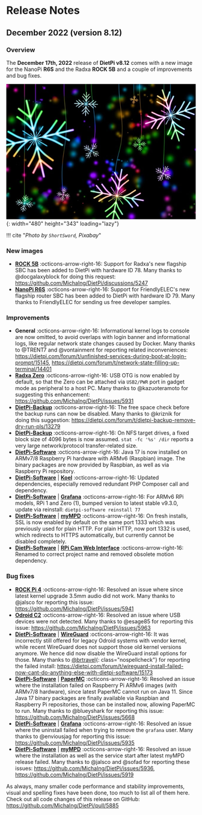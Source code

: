 # Release Notes

## December 2022 (version 8.12)

### Overview

The **December 17th, 2022** release of **DietPi v8.12** comes with a new image for the NanoPi **R6S** and the Radxa **ROCK 5B** and a couple of improvements and bug fixes.

![Christmas stars](../assets/images/dietpi-release-v8_12.jpg){: width="480" height="343" loading="lazy"}

!!! cite "*Photo by `ShortSword`, Pixabay*"

### New images

- [**ROCK 5B**](../../hardware/#radxa) :octicons-arrow-right-16: Support for Radxa's new flagship SBC has been added to DietPi with hardware ID 78. Many thanks to @docgalaxyblock for doing this request: <https://github.com/MichaIng/DietPi/discussions/5247>
- [**NanoPi R6S**](../../hardware/#nanopi-series-friendlyelec) :octicons-arrow-right-16: Support for FriendlyELEC's new flagship router SBC has been added to DietPi with hardware ID 79. Many thanks to FriendlyELEC for sending us free developer samples.

### Improvements

- **General** :octicons-arrow-right-16: Informational kernel logs to console are now omitted, to avoid overlaps with login banner and informational logs, like regular network state changes caused by Docker. Many thanks to @TRENT7 and @vontainment for reporting related inconveniences: <https://dietpi.com/forum/t/unfinished-services-during-boot-at-login-prompt/15145>, <https://dietpi.com/forum/t/network-state-filling-up-terminal/14401>
- [**Radxa Zero**](../../hardware/#radxa) :octicons-arrow-right-16: USB OTG is now enabled by default, so that the Zero can be attached via `USB2/PWR` port in gadget mode as peripheral to a host PC. Many thanks to @kazuoteramoto for suggesting this enhancement: <https://github.com/MichaIng/DietPi/issues/5931>
- [**DietPi-Backup**](../../dietpi_tools/#dietpi-backup-backuprestore) :octicons-arrow-right-16: The free space check before the backup runs can now be disabled. Many thanks to @kriznik for doing this suggestion: <https://dietpi.com/forum/t/dietpi-backup-remove-dry-run-pls/13279>
- [**DietPi-Backup**](../../dietpi_tools/#dietpi-backup-backuprestore) :octicons-arrow-right-16: On NFS target drives, a fixed block size of 4096 bytes is now assumed. `stat -fc '%s' /dir` reports a very large network/protocol transfer-related size.
- [**DietPi-Software**](../../software) :octicons-arrow-right-16: Java 17 is now installed on ARMv7/8 Raspberry Pi hardware with ARMv6 (Raspbian) image. The binary packages are now provided by Raspbian, as well as via Raspberry Pi repository.
- [**DietPi-Software**](../../dietpi_tools/#dietpi-software) | [**Koel**](../../software/media/#koel) :octicons-arrow-right-16: Updated dependencies, especially removed redundant PHP Composer call and dependency.
- [**DietPi-Software**](../../dietpi_tools/#dietpi-software) | [**Grafana**](../../software/hardware_projects/#grafana) :octicons-arrow-right-16: For ARMv6 RPi models, RPi 1 and Zero (1), bumped version to latest stable v9.3.0, update via reinstall: `dietpi-software reinstall 77`
- [**DietPi-Software**](../../dietpi_tools/#dietpi-software) | [**myMPD**](../../software/media/#mympd) :octicons-arrow-right-16: On fresh installs, SSL is now enabled by default on the same port 1333 which was previously used for plain HTTP. For plain HTTP, now port 1332 is used, which redirects to HTTPS automatically, but currently cannot be disabled completely.
- [**DietPi-Software**](../../dietpi_tools/#dietpi-software) | [**RPi Cam Web Interface**](../../software/camera/#rpi-cam-web-interface) :octicons-arrow-right-16: Renamed to correct project name and removed obsolete motion dependency.

### Bug fixes

- [**ROCK Pi 4**](../../hardware/#radxa) :octicons-arrow-right-16: Resolved an issue where since latest kernel upgrade 3.5mm audio did not work. Many thanks to @jalsco for reporting this issue: <https://github.com/MichaIng/DietPi/issues/5941>
- [**Odroid C2**](../../hardware/#odroid) :octicons-arrow-right-16: Resolved an issue where USB devices were not detected. Many thanks to @esage85 for reporting this issue: <https://github.com/MichaIng/DietPi/issues/5963>
- [**DietPi-Software**](../../dietpi_tools/#dietpi-software) | [**WireGuard**](../../software/vpn/#wireguard) :octicons-arrow-right-16: It was incorrectly still offered for legacy Odroid systems with vendor kernel, while recent WireGuard does not support those old kernel versions anymore. We hence did now disable the WireGuard install options for those. Many thanks to [@brtravel](https://dietpi.com/forum/u/brtravel){: class="nospellcheck"} for reporting the failed install: <https://dietpi.com/forum/t/wireguard-install-failed-now-cant-do-anything-else-with-dietpi-software/15173>
- [**DietPi-Software**](../../dietpi_tools/#dietpi-software) | [**PaperMC**](../../software/gaming/#papermc) :octicons-arrow-right-16: Resolved an issue where the installation failed on Raspberry Pi ARMv6 images (with ARMv7/8 hardware), since latest PaperMC cannot run on Java 11. Since Java 17 binary packages are finally available via Raspbian and Raspberry Pi repositories, those can be installed now, allowing PaperMC to run. Many thanks to @blueyshark for reporting this issue: <https://github.com/MichaIng/DietPi/issues/5668>
- [**DietPi-Software**](../../dietpi_tools/#dietpi-software) | [**Grafana**](../../software/hardware_projects/#grafana) :octicons-arrow-right-16: Resolved an issue where the uninstall failed when trying to remove the `grafana` user. Many thanks to @enviousjag for reporting this issue: <https://github.com/MichaIng/DietPi/issues/5935>
- [**DietPi-Software**](../../dietpi_tools/#dietpi-software) | [**myMPD**](../../software/media/#mympd) :octicons-arrow-right-16: Resolved an issue where the installation as well as the service start after latest myMPD release failed. Many thanks to @jalsco and @sofad for reporting these issues: <https://github.com/MichaIng/DietPi/issues/5936>, <https://github.com/MichaIng/DietPi/issues/5919>

As always, many smaller code performance and stability improvements, visual and spelling fixes have been done, too much to list all of them here. Check out all code changes of this release on GitHub: <https://github.com/MichaIng/DietPi/pull/5885>
